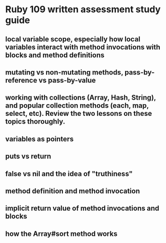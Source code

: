 # Ruby 109 written assessment study guide

## local variable scope, especially how local variables interact with method invocations with blocks and method definitions

## mutating vs non-mutating methods, pass-by-reference vs pass-by-value

## working with collections (Array, Hash, String), and popular collection methods (each, map, select, etc). Review the two lessons on these topics thoroughly.

## variables as pointers

## puts vs return

## false vs nil and the idea of "truthiness"

## method definition and method invocation

## implicit return value of method invocations and blocks

## how the Array#sort method works